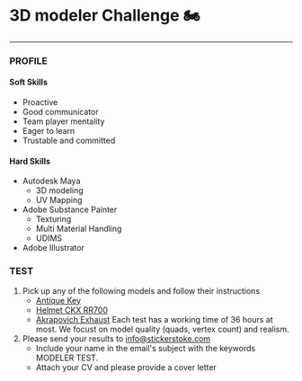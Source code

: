 # 3D modeler Challenge 🏍️
-----------
### PROFILE

#### Soft Skills
- Proactive
- Good communicator
- Team player mentality
- Eager to learn 
- Trustable and committed
  
#### Hard Skills
- Autodesk Maya
	- 3D modeling
	- UV Mapping
- Adobe Substance Painter
	- Texturing
	- Multi Material Handling
	- UDIMS
- Adobe Illustrator

### TEST

1. Pick up any of the following models and follow their instructions
	- [Antique Key](https://github.com/StickerStoke/3d-model-challenge/blob/main/3D%20MODELER%20TEST/Antique%20Key.md)
	- [Helmet CKX RR700](https://github.com/StickerStoke/3d-model-challenge/blob/main/3D%20MODELER%20TEST/Helmet%20CKX%20RR700.md)
	- [Akrapovich Exhaust](https://github.com/StickerStoke/3d-model-chall0enge/blob/main/3D%20MODELER%20TEST/Akrapovich%20Exhaust.md)
Each test has a working time of 36 hours at most. We focust on model quality (quads, vertex count) and realism.  
2. Please send your results to info@stickerstoke.com
	- Include your name in the email's subject with the keywords MODELER TEST.
	- Attach your CV and please provide a cover letter
